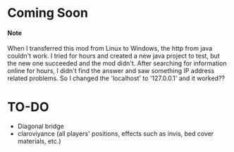 # Coming Soon

#### Note

When I transferred this mod from Linux to Windows, the http from java couldn't work. I tried for hours and created a new java project to test, but the new one succeeded and the mod didn't. After searching for information online for hours, I didn't find the answer and saw something IP address related problems. So I changed the 'localhost' to '127.0.0.1' and it worked??

# TO-DO

* Diagonal bridge
* claroviyance (all players' positions, effects such as invis, bed cover materials, etc.)
